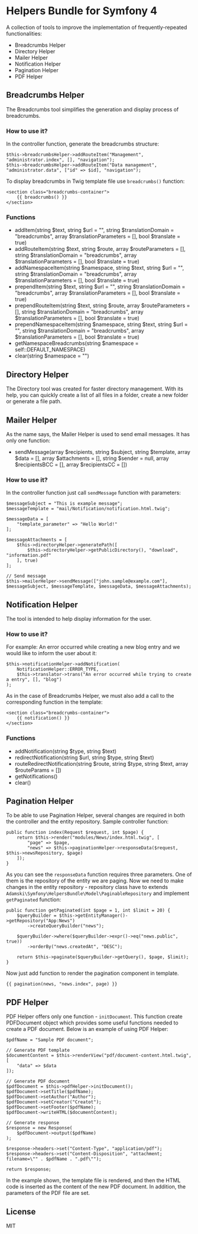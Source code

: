 # Helpers Bundle for Symfony 4

A collection of tools to improve the implementation of frequently-repeated functionalities:

* Breadcrumbs Helper
* Directory Helper
* Mailer Helper
* Notification Helper
* Pagination Helper
* PDF Helper

## Breadcrumbs Helper

The Breadcrumbs tool simplifies the generation and display process of breadcrumbs.

### How to use it?

In the controller function, generate the breadcrumbs structure:

```(php)
$this->breadcrumbsHelper->addRouteItem("Management", "administrator.index", [], "navigation");
$this->breadcrumbsHelper->addRouteItem("Data management", "administrator.data", ["id" => $id], "navigation");
```

To display breadcrumbs in Twig template file use ``breadcrumbs()`` function:

```(html)
<section class="breadcrumbs-container">
    {{ breadcrumbs() }}
</section>
```

### Functions

* addItem(string $text, string $url = "", string $translationDomain = "breadcrumbs", array $translationParameters = [], bool $translate = true)
* addRouteItem(string $text, string $route, array $routeParameters = [], string $translationDomain = "breadcrumbs", array $translationParameters = [], bool $translate = true)
* addNamespaceItem(string $namespace, string $text, string $url = "", string $translationDomain = "breadcrumbs", array $translationParameters = [], bool $translate = true)
* prependItem(string $text, string $url = "", string $translationDomain = "breadcrumbs", array $translationParameters = [], bool $translate = true)
* prependRouteItem(string $text, string $route, array $routeParameters = [], string $translationDomain = "breadcrumbs", array $translationParameters = [], bool $translate = true)
* prependNamespaceItem(string $namespace, string $text, string $url = "", string $translationDomain = "breadcrumbs", array $translationParameters = [], bool $translate = true)
* getNamespaceBreadcrumbs(string $namespace = self::DEFAULT_NAMESPACE)
* clear(string $namespace = "")

## Directory Helper

The Directory tool was created for faster directory management. With its help, you can quickly create a list of all files in a folder, create a new folder or generate a file path.

## Mailer Helper

As the name says, the Mailer Helper is used to send email messages. It has only one function:

* sendMessage(array $recipients, string $subject, string $template, array $data = [], array $attachments = [], string $sender = null, array $recipientsBCC = [], array $recipientsCC = [])

### How to use it?

In the controller function just call ``sendMessage`` function with parameters:

```(php)
$messageSubject = "This is example message";
$messageTemplate = "mail/Notification/notification.html.twig";

$messageData = [
    "template_parameter" => "Hello World!"
];

$messageAttachments = [
    $this->directoryHelper->generatePath([
        $this->directoryHelper->getPublicDirectory(), "download", "information.pdf"
    ], true)
];

// Send message
$this->mailerHelper->sendMessage(["john.sample@example.com"], $messageSubject, $messageTemplate, $messageData, $messageAttachments);
```

## Notification Helper

The tool is intended to help display information for the user.

### How to use it?

For example: An error occurred while creating a new blog entry and we would like to inform the user about it:

```(php)
$this->notificationHelper->addNotification(
    NotificationHelper::ERROR_TYPE,
    $this->translator->trans("An error occurred while trying to create a entry", [], "blog")
);
```

As in the case of Breadcrumbs Helper, we must also add a call to the corresponding function in the template:

```(html)
<section class="breadcrumbs-container">
    {{ notification() }}
</section>
```

### Functions

* addNotification(string $type, string $text)
* redirectNotification(string $url, string $type, string $text)
* routeRedirectNotification(string $route, string $type, string $text, array $routeParams = [])
* getNotifications()
* clear()

## Pagination Helper

To be able to use Pagination Helper, several changes are required in both the controller and the entity repository. Sample controller function:

```(php)
public function index(Request $request, int $page) {
    return $this->render("modules/News/index.html.twig", [
        "page" => $page,
        "news" => $this->paginationHelper->responseData($request, $this->newsRepository, $page)
    ]);
}
```

As you can see the ``responseData`` function requires three parameters. One of them is the repository of the entity we are paging. Now we need to make changes in the entity repository - repository class have to extends ``Adamski\Symfony\HelpersBundle\Model\PaginableRepository`` and implement ``getPaginated`` function:

```(php)
public function getPaginated(int $page = 1, int $limit = 20) {
    $queryBuilder = $this->getEntityManager()->getRepository("App:News")
        ->createQueryBuilder("news");

    $queryBuilder->where($queryBuilder->expr()->eq("news.public", true))
        ->orderBy("news.createdAt", "DESC");

    return $this->paginate($queryBuilder->getQuery(), $page, $limit);
}
```

Now just add function to render the pagination component in template.

```
{{ pagination(news, "news.index", page) }}
```

## PDF Helper

PDF Helper offers only one function - ``initDocument``. This function create PDFDocument object which provides some useful functions needed to create a PDF document. Below is an example of using PDF Helper:

```(php)
$pdfName = "Sample PDF document";

// Generate PDF template
$documentContent = $this->renderView("pdf/document-content.html.twig", [
    "data" => $data
]);

// Generate PDF document
$pdfDocument = $this->pdfHelper->initDocument();
$pdfDocument->setTitle($pdfName);
$pdfDocument->setAuthor("Author");
$pdfDocument->setCreator("Creatot");
$pdfDocument->setFooter($pdfName);
$pdfDocument->writeHTML($documentContent);

// Generate response
$response = new Response(
    $pdfDocument->output($pdfName)
);

$response->headers->set("Content-Type", "application/pdf");
$response->headers->set("Content-Disposition", "attachment; filename=\"" . $pdfName . ".pdf\"");

return $response;
```

In the example shown, the template file is rendered, and then the HTML code is inserted as the content of the new PDF document. In addition, the parameters of the PDF file are set.

## License

MIT

